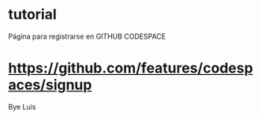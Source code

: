 # tutorial

Página para registrarse en GITHUB CODESPACE 
# https://github.com/features/codespaces/signup

















Bye Luis
